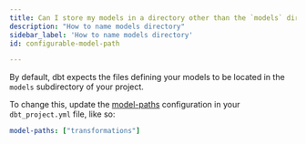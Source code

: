 ```yaml
---
title: Can I store my models in a directory other than the `models` directory in my project?
description: "How to name models directory"
sidebar_label: 'How to name models directory'
id: configurable-model-path

---
```


By default, dbt expects the files defining your models to be located in the `models` subdirectory of your project.

To change this, update the [model-paths](reference/project-configs/model-paths.md) configuration in your `dbt_project.yml`
file, like so:

<File name='dbt_project.yml'>

```yml
model-paths: ["transformations"]
```

</File>

